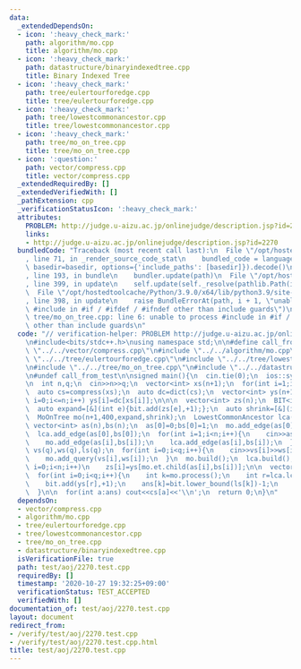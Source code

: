 ```yaml
---
data:
  _extendedDependsOn:
  - icon: ':heavy_check_mark:'
    path: algorithm/mo.cpp
    title: algorithm/mo.cpp
  - icon: ':heavy_check_mark:'
    path: datastructure/binaryindexedtree.cpp
    title: Binary Indexed Tree
  - icon: ':heavy_check_mark:'
    path: tree/eulertourforedge.cpp
    title: tree/eulertourforedge.cpp
  - icon: ':heavy_check_mark:'
    path: tree/lowestcommonancestor.cpp
    title: tree/lowestcommonancestor.cpp
  - icon: ':heavy_check_mark:'
    path: tree/mo_on_tree.cpp
    title: tree/mo_on_tree.cpp
  - icon: ':question:'
    path: vector/compress.cpp
    title: vector/compress.cpp
  _extendedRequiredBy: []
  _extendedVerifiedWith: []
  _pathExtension: cpp
  _verificationStatusIcon: ':heavy_check_mark:'
  attributes:
    PROBLEM: http://judge.u-aizu.ac.jp/onlinejudge/description.jsp?id=2270
    links:
    - http://judge.u-aizu.ac.jp/onlinejudge/description.jsp?id=2270
  bundledCode: "Traceback (most recent call last):\n  File \"/opt/hostedtoolcache/Python/3.9.0/x64/lib/python3.9/site-packages/onlinejudge_verify/documentation/build.py\"\
    , line 71, in _render_source_code_stat\n    bundled_code = language.bundle(stat.path,\
    \ basedir=basedir, options={'include_paths': [basedir]}).decode()\n  File \"/opt/hostedtoolcache/Python/3.9.0/x64/lib/python3.9/site-packages/onlinejudge_verify/languages/cplusplus.py\"\
    , line 193, in bundle\n    bundler.update(path)\n  File \"/opt/hostedtoolcache/Python/3.9.0/x64/lib/python3.9/site-packages/onlinejudge_verify/languages/cplusplus_bundle.py\"\
    , line 399, in update\n    self.update(self._resolve(pathlib.Path(included), included_from=path))\n\
    \  File \"/opt/hostedtoolcache/Python/3.9.0/x64/lib/python3.9/site-packages/onlinejudge_verify/languages/cplusplus_bundle.py\"\
    , line 398, in update\n    raise BundleErrorAt(path, i + 1, \"unable to process\
    \ #include in #if / #ifdef / #ifndef other than include guards\")\nonlinejudge_verify.languages.cplusplus_bundle.BundleErrorAt:\
    \ tree/mo_on_tree.cpp: line 6: unable to process #include in #if / #ifdef / #ifndef\
    \ other than include guards\n"
  code: "// verification-helper: PROBLEM http://judge.u-aizu.ac.jp/onlinejudge/description.jsp?id=2270\n\
    \n#include<bits/stdc++.h>\nusing namespace std;\n\n#define call_from_test\n#include\
    \ \"../../vector/compress.cpp\"\n#include \"../../algorithm/mo.cpp\"\n#include\
    \ \"../../tree/eulertourforedge.cpp\"\n#include \"../../tree/lowestcommonancestor.cpp\"\
    \n#include \"../../tree/mo_on_tree.cpp\"\n#include \"../../datastructure/binaryindexedtree.cpp\"\
    \n#undef call_from_test\n\nsigned main(){\n  cin.tie(0);\n  ios::sync_with_stdio(0);\n\
    \n  int n,q;\n  cin>>n>>q;\n  vector<int> xs(n+1);\n  for(int i=1;i<=n;i++) cin>>xs[i];\n\
    \  auto cs=compress(xs);\n  auto dc=dict(cs);\n  vector<int> ys(n+1);\n  for(int\
    \ i=0;i<=n;i++) ys[i]=dc[xs[i]];\n\n\n  vector<int> zs(n);\n  BIT<int> bit(n);\n\
    \  auto expand=[&](int e){bit.add(zs[e],+1);};\n  auto shrink=[&](int e){bit.add(zs[e],-1);};\n\
    \  MoOnTree mo(n+1,400,expand,shrink);\n  LowestCommonAncestor lca(n+1);\n\n \
    \ vector<int> as(n),bs(n);\n  as[0]=0;bs[0]=1;\n  mo.add_edge(as[0],bs[0]);\n\
    \  lca.add_edge(as[0],bs[0]);\n  for(int i=1;i<n;i++){\n    cin>>as[i]>>bs[i];\n\
    \    mo.add_edge(as[i],bs[i]);\n    lca.add_edge(as[i],bs[i]);\n  }\n  vector<int>\
    \ vs(q),ws(q),ls(q);\n  for(int i=0;i<q;i++){\n    cin>>vs[i]>>ws[i]>>ls[i];\n\
    \    mo.add_query(vs[i],ws[i]);\n  }\n  mo.build();\n  lca.build();\n\n  for(int\
    \ i=0;i<n;i++)\n    zs[i]=ys[mo.et.child(as[i],bs[i])];\n\n  vector<int> ans(q);\n\
    \  for(int i=0;i<q;i++){\n    int k=mo.process();\n    int r=lca.lca(vs[k],ws[k]);\n\
    \    bit.add(ys[r],+1);\n    ans[k]=bit.lower_bound(ls[k])-1;\n    bit.add(ys[r],-1);\n\
    \  }\n\n  for(int a:ans) cout<<cs[a]<<'\\n';\n  return 0;\n}\n"
  dependsOn:
  - vector/compress.cpp
  - algorithm/mo.cpp
  - tree/eulertourforedge.cpp
  - tree/lowestcommonancestor.cpp
  - tree/mo_on_tree.cpp
  - datastructure/binaryindexedtree.cpp
  isVerificationFile: true
  path: test/aoj/2270.test.cpp
  requiredBy: []
  timestamp: '2020-10-27 19:32:25+09:00'
  verificationStatus: TEST_ACCEPTED
  verifiedWith: []
documentation_of: test/aoj/2270.test.cpp
layout: document
redirect_from:
- /verify/test/aoj/2270.test.cpp
- /verify/test/aoj/2270.test.cpp.html
title: test/aoj/2270.test.cpp
---
```


